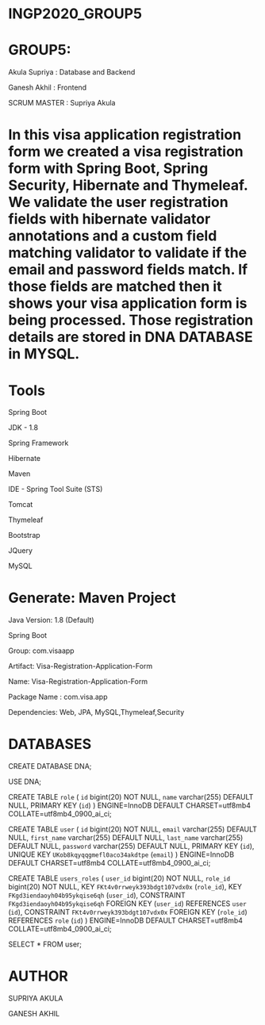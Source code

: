 # INGP2020_GROUP5
# GROUP5:
Akula Supriya : Database and Backend

Ganesh Akhil : Frontend
        
SCRUM MASTER : Supriya Akula

# In this visa application registration form we created a visa registration form with Spring Boot, Spring Security, Hibernate and Thymeleaf. We validate the user registration fields with hibernate validator annotations and a custom field matching validator to validate if the email and password fields match. If those fields are matched then it shows your visa application form is being processed. Those registration details are stored in DNA DATABASE in MYSQL.

# Tools
Spring Boot 

JDK - 1.8

Spring Framework 

Hibernate 

Maven 

IDE - Spring Tool Suite (STS)

Tomcat 

Thymeleaf 

Bootstrap 

JQuery 

MySQL 

# Generate: Maven Project
Java Version: 1.8 (Default)

Spring Boot

Group: com.visaapp

Artifact: Visa-Registration-Application-Form

Name: Visa-Registration-Application-Form

Package Name : com.visa.app

Dependencies: Web, JPA, MySQL,Thymeleaf,Security

# DATABASES
CREATE DATABASE DNA;

USE DNA;


CREATE TABLE `role` (
  `id` bigint(20) NOT NULL,
  `name` varchar(255) DEFAULT NULL,
  PRIMARY KEY (`id`)
) ENGINE=InnoDB DEFAULT CHARSET=utf8mb4 COLLATE=utf8mb4_0900_ai_ci;



CREATE TABLE `user` (
  `id` bigint(20) NOT NULL,
  `email` varchar(255) DEFAULT NULL,
  `first_name` varchar(255) DEFAULT NULL,
  `last_name` varchar(255) DEFAULT NULL,
  `password` varchar(255) DEFAULT NULL,
  PRIMARY KEY (`id`),
  UNIQUE KEY `UKob8kqyqqgmefl0aco34akdtpe` (`email`)
) ENGINE=InnoDB DEFAULT CHARSET=utf8mb4 COLLATE=utf8mb4_0900_ai_ci;




CREATE TABLE `users_roles` (
  `user_id` bigint(20) NOT NULL,
  `role_id` bigint(20) NOT NULL,
  KEY `FKt4v0rrweyk393bdgt107vdx0x` (`role_id`),
  KEY `FKgd3iendaoyh04b95ykqise6qh` (`user_id`),
  CONSTRAINT `FKgd3iendaoyh04b95ykqise6qh` FOREIGN KEY (`user_id`) REFERENCES `user` (`id`),
  CONSTRAINT `FKt4v0rrweyk393bdgt107vdx0x` FOREIGN KEY (`role_id`) REFERENCES `role` (`id`)
) ENGINE=InnoDB DEFAULT CHARSET=utf8mb4 COLLATE=utf8mb4_0900_ai_ci;

SELECT * FROM user;

# AUTHOR
SUPRIYA AKULA

GANESH AKHIL
